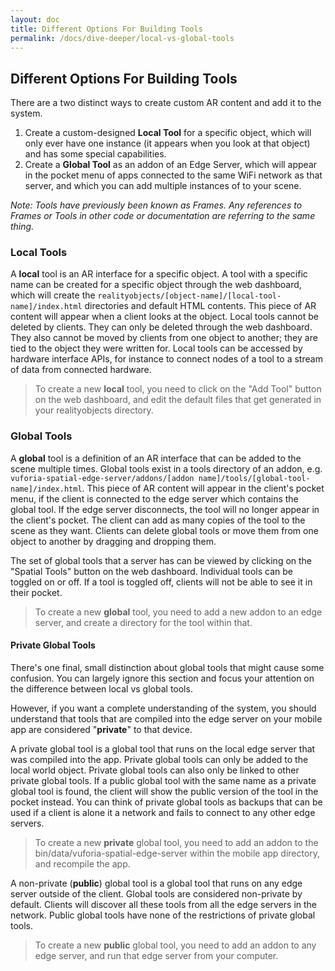 ```yaml
---
layout: doc
title: Different Options For Building Tools
permalink: /docs/dive-deeper/local-vs-global-tools
---
```


## Different Options For Building Tools

There are a two distinct ways to create custom AR content and add it to the system.

1. Create a custom-designed **Local Tool** for a specific object, which will only ever have one
   instance (it appears when you look at that object) and has some special capabilities.
2. Create a **Global Tool** as an addon of an Edge Server, which will appear in the pocket menu
   of apps connected to the same WiFi network as that server, and which you can add multiple
   instances of to your scene.

*Note:  Tools have previously been known as Frames. Any references to Frames or Tools in other
code or documentation are referring to the same thing.*

### Local Tools

A **local** tool is an AR interface for a specific object. A tool with a specific name can be
created for a specific object through the web dashboard, which will create the
`realityobjects/[object-name]/[local-tool-name]/index.html` directories and default HTML contents.
This piece of AR content will appear when a client looks at the object. Local tools cannot be
deleted by clients. They can only be deleted through the web dashboard. They also cannot be moved
by clients from one object to another; they are tied to the object they were written for. Local
tools can be accessed by hardware interface APIs, for instance to connect nodes of a tool to a
stream of data from connected hardware.

> To create a new **local** tool, you need to click on the "Add Tool" button on the web
dashboard, and edit the default files that get generated in your realityobjects directory.

### Global Tools

A **global** tool is a definition of an AR interface that can be added to the scene multiple
times. Global tools exist in a tools directory of an addon, e.g.
`vuforia-spatial-edge-server/addons/[addon name]/tools/[global-tool-name]/index.html`. This
piece of AR content will appear in the client's pocket menu, if the client is connected to the
edge server which contains the global tool. If the edge server disconnects, the tool will no
longer appear in the client's pocket. The client can add as many copies of the tool to the scene
as they want. Clients can delete global tools or move them from one object to another by dragging
and dropping them.

The set of global tools that a server has can be viewed by clicking on the "Spatial Tools" button
on the web dashboard. Individual tools can be toggled on or off. If a tool is toggled off,
clients will not be able to see it in their pocket.

> To create a new **global** tool, you need to add a new addon to an edge server, and create a
directory for the tool within that.

#### Private Global Tools

There's one final, small distinction about global tools that might cause some confusion. You can
largely ignore this section and focus your attention on the difference between local vs global
tools.

However, if you want a complete understanding of the system, you should understand that tools
that are compiled into the edge server on your mobile app are considered "**private**" to that
device.

A private global tool is a global tool that runs on the local edge server that was compiled into
the app. Private global tools can only be added to the local world object. Private global tools
can also only be linked to other private global tools. If a public global tool with the same name
as a private global tool is found, the client will show the public version of the tool in the
pocket instead. You can think of private global tools as backups that can be used if a client is
alone it a network and fails to connect to any other edge servers.

> To create a new **private** global tool, you need to add an addon to the
bin/data/vuforia-spatial-edge-server within the mobile app directory, and recompile the app.

A non-private (**public**) global tool is a global tool that runs on any edge server outside of
the client. Global tools are considered non-private by default. Clients will discover all these
tools from all the edge servers in the network. Public global tools have none of the restrictions
 of private global tools.

> To create a new **public** global tool, you need to add an addon to any edge server, and run
that edge server from your computer.
